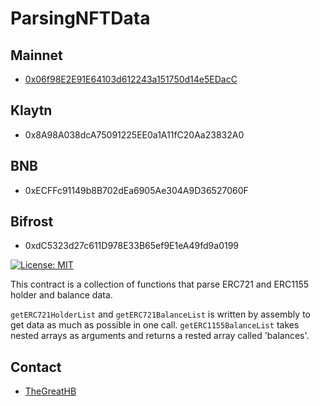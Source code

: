 # ParsingNFTData

## Mainnet
- [0x06f98E2E91E64103d612243a151750d14e5EDacC](https://etherscan.io/address/0x06f98E2E91E64103d612243a151750d14e5EDacC)

## Klaytn
- 0x8A98A038dcA75091225EE0a1A11fC20Aa23832A0

## BNB
- 0xECFFc91149b8B702dEa6905Ae304A9D36527060F

## Bifrost
- 0xdC5323d27c611D978E33B65ef9E1eA49fd9a0199

[![License: MIT](https://img.shields.io/badge/License-MIT-yellow.svg)](https://opensource.org/licenses/MIT)

This contract is a collection of functions that parse ERC721 and ERC1155 holder and balance data.  
  
`getERC721HolderList` and `getERC721BalanceList` is written by assembly to get data as much as possible in one call.
`getERC1155BalanceList` takes nested arrays as arguments and returns a rested array called 'balances'.

## Contact

- [TheGreatHB](https://twitter.com/TheGreatHB_/)
